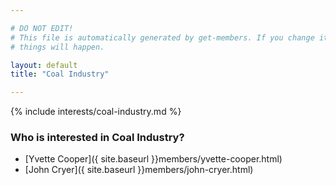 ```yaml
---

# DO NOT EDIT!
# This file is automatically generated by get-members. If you change it, bad
# things will happen.

layout: default
title: "Coal Industry"

---
```


{% include interests/coal-industry.md %}

### Who is interested in Coal Industry?


* [Yvette Cooper]({ site.baseurl }}members/yvette-cooper.html)
* [John Cryer]({ site.baseurl }}members/john-cryer.html)
